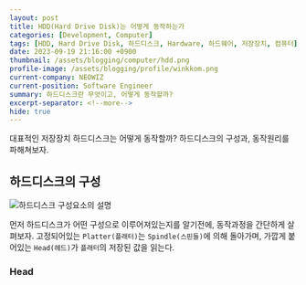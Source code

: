 ```yaml
---
layout: post
title: HDD(Hard Drive Disk)는 어떻게 동작하는가
categories: [Development, Computer]
tags: [HDD, Hard Drive Disk, 하드디스크, Hardware, 하드웨어, 저장장치, 컴퓨터]
date: 2023-09-19 21:16:00 +0900
thumbnail: /assets/blogging/computer/hdd.png
profile-image: /assets/blogging/profile/winkkom.png
current-company: NEOWIZ
current-position: Software Engineer
summary: 하드디스크란 무엇이고, 어떻게 동작할까?
excerpt-separator: <!--more-->
hide: true
---
```

대표적인 저장장치 하드디스크는 어떻게 동작할까?
하드디스크의 구성과, 동작원리를 파해쳐보자.
<!--more-->

## 하드디스크의 구성

![하드디스크 구성요소의 설명](/assets/blogging/computer/hdd_consist_of.png)

먼저 하드디스크가 어떤 구성으로 이루어져있는지를 알기전에, 동작과정을 간단하게 살펴보자.
고정되어있는 `Platter(플래터)`는 `Spindle(스핀들)`에 의해 돌아가며, 가깝게 붙어있는 `Head(헤드)`가 `플래터`의 저장된 값을 읽는다.

### Head 


